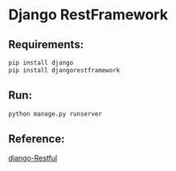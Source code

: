# Django RestFramework

## Requirements:
```bash
pip install django
pip install djangorestframework
```

## Run:
```bash
python manage.py runserver
```

## Reference:

[django-Restful](https://www.django-rest-framework.org/)

